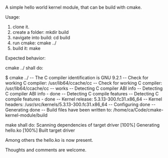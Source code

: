 A simple hello world kernel module, that can be build with cmake.


Usage:
1) clone it.
2) create a folder: mkdir build
3) navigate into build: cd build
4) run cmake: cmake ../
5) build it: make



Expected behavior: 

cmake ../ shall do:

$ cmake ../
-- The C compiler identification is GNU 9.2.1
-- Check for working C compiler: /usr/lib64/ccache/cc
-- Check for working C compiler: /usr/lib64/ccache/cc -- works
-- Detecting C compiler ABI info
-- Detecting C compiler ABI info - done
-- Detecting C compile features
-- Detecting C compile features - done
-- Kernel release: 5.3.13-300.fc31.x86_64
-- Kernel headers: /usr/src/kernels/5.3.13-300.fc31.x86_64
-- Configuring done
-- Generating done
-- Build files have been written to: /home/ca/Code/cmake-kernel-module/build

make shall do:
Scanning dependencies of target driver
[100%] Generating hello.ko
[100%] Built target driver


Among others the hello.ko is now present. 


Thoughts and comments are welcome. 
